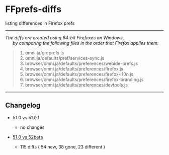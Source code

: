 # FFprefs-diffs
listing differences in Firefox prefs

___

_The diffs are created using 64-bit Firefoxes on Windows,  
&nbsp;&nbsp;&nbsp;&nbsp;&nbsp;&nbsp;by comparing the following files in the order that Firefox applies them:_

> 1. omni.ja/greprefs.js
> 2. omni.ja/defaults/pref/services-sync.js
> 3. browser/omni.ja/defaults/preferences/webide-prefs.js
> 4. browser/omni.ja/defaults/preferences/firefox.js
> 5. browser/omni.ja/defaults/preferences/firefox-l10n.js
> 6. browser/omni.ja/defaults/preferences/firefox-branding.js
> 7. browser/omni.ja/defaults/preferences/devtools.js

___

## Changelog

* 51.0 vs 51.0.1
  * no changes

* [51.0 vs 52beta](https://raw.githubusercontent.com/earthlng/FFprefs-diffs/master/diff-v51.0-vs-v52beta.log "51.0 vs 52beta")
  * 115 diffs ( 54 new, 38 gone, 23 different )

